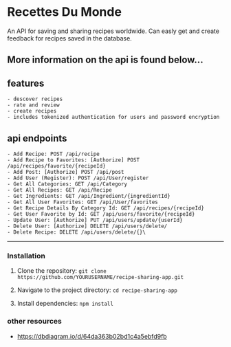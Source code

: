 # Recettes Du Monde

An API for saving and sharing recipes worldwide.
Can easly get and create feedback for recipes saved in the database.

## More information on the api is found below...

## features
```
- descover recipes
- rate and review
- create recipes
- includes tokenized authentication for users and password encryption
```

<TODO add all of the ENDPOINTS and the AUTHORIZED specifications>

## api endpoints
```
- Add Recipe: POST /api/recipe
- Add Recipe to Favorites: [Authorize] POST /api/recipes/favorite/{recipeId}
- Add Post: [Authorize] POST /api/post
- Add User (Register): POST /api/User/register
- Get All Categories: GET /api/Category
- Get All Recipes: GET /api/Recipe
- Get Ingredients: GET /api/Ingredient/{ingredientId}
- Get All User Favorites: GET /api/User/favorites
- Get Recipe Details By Category Id: GET /api/recipes/{recipeId}
- Get User Favorite by Id: GET /api/users/favorite/{recipeId}
- Update User: [Authorize] PUT /api/users/update/{userId}
- Delete User: [Authorize] DELETE /api/users/delete/
- Delete Recipe: DELETE /api/users/delete/{}\
```

---

### Installation

1. Clone the repository: `git clone https://github.com/YOURUSERNAME/recipe-sharing-app.git`

2. Navigate to the project directory: `cd recipe-sharing-app`

3. Install dependencies: `npm install`

### other resources
- https://dbdiagram.io/d/64da363b02bd1c4a5ebfd9fb
